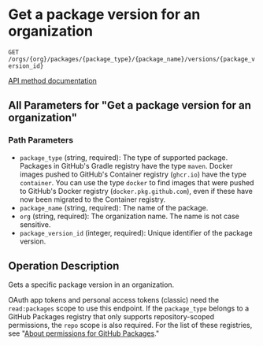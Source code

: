# Get a package version for an organization

`GET /orgs/{org}/packages/{package_type}/{package_name}/versions/{package_version_id}`

[API method documentation](https://docs.github.com/rest/packages/packages#get-a-package-version-for-an-organization)

## All Parameters for "Get a package version for an organization"

### Path Parameters

- `package_type` (string, required): The type of supported package. Packages in GitHub's Gradle registry have the type `maven`. Docker images pushed to GitHub's Container registry (`ghcr.io`) have the type `container`. You can use the type `docker` to find images that were pushed to GitHub's Docker registry (`docker.pkg.github.com`), even if these have now been migrated to the Container registry.
- `package_name` (string, required): The name of the package.
- `org` (string, required): The organization name. The name is not case sensitive.
- `package_version_id` (integer, required): Unique identifier of the package version.

## Operation Description

Gets a specific package version in an organization.

OAuth app tokens and personal access tokens (classic) need the `read:packages` scope to use this endpoint. If the `package_type` belongs to a GitHub Packages registry that only supports repository-scoped permissions, the `repo` scope is also required. For the list of these registries, see "[About permissions for GitHub Packages](https://docs.github.com/packages/learn-github-packages/about-permissions-for-github-packages#permissions-for-repository-scoped-packages)."
